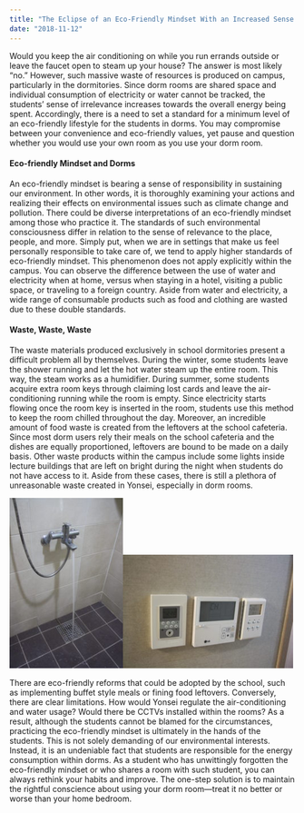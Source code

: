 ```yaml
---
title: "The Eclipse of an Eco-Friendly Mindset With an Increased Sense of Irrelevance"
date: "2018-11-12"
---
```


Would you keep the air conditioning on while you run errands outside or leave the faucet open to steam up your house? The answer is most likely “no.” However, such massive waste of resources is produced on campus, particularly in the dormitories. Since dorm rooms are shared space and individual consumption of electricity or water cannot be tracked, the students’ sense of irrelevance increases towards the overall energy being spent. Accordingly, there is a need to set a standard for a minimum level of an eco-friendly lifestyle for the students in dorms. You may compromise between your convenience and eco-friendly values, yet pause and question whether you would use your own room as you use your dorm room.

#### Eco-friendly Mindset and Dorms

An eco-friendly mindset is bearing a sense of responsibility in sustaining our environment. In other words, it is thoroughly examining your actions and realizing their effects on environmental issues such as climate change and pollution. There could be diverse interpretations of an eco-friendly mindset among those who practice it. The standards of such environmental consciousness differ in relation to the sense of relevance to the place, people, and more. Simply put, when we are in settings that make us feel personally responsible to take care of, we tend to apply higher standards of eco-friendly mindset. This phenomenon does not apply explicitly within the campus. You can observe the difference between the use of water and electricity when at home, versus when staying in a hotel, visiting a public space, or traveling to a foreign country. Aside from water and electricity, a wide range of consumable products such as food and clothing are wasted due to these double standards.

#### Waste, Waste, Waste

The waste materials produced exclusively in school dormitories present a difficult problem all by themselves. During the winter, some students leave the shower running and let the hot water steam up the entire room. This way, the steam works as a humidifier. During summer, some students acquire extra room keys through claiming lost cards and leave the air-conditioning running while the room is empty. Since electricity starts flowing once the room key is inserted in the room, students use this method to keep the room chilled throughout the day. Moreover, an incredible amount of food waste is created from the leftovers at the school cafeteria. Since most dorm users rely their meals on the school cafeteria and the dishes are equally proportioned, leftovers are bound to be made on a daily basis. Other waste products within the campus include some lights inside lecture buildings that are left on bright during the night when students do not have access to it. Aside from these cases, there is still a plethora of unreasonable waste created in Yonsei, especially in dorm rooms.

![](images/scribe_econfriendly-200x300.jpg)![](images/scribe_ecofriendy2-300x200.jpg)

There are eco-friendly reforms that could be adopted by the school, such as implementing buffet style meals or fining food leftovers. Conversely, there are clear limitations. How would Yonsei regulate the air-conditioning and water usage? Would there be CCTVs installed within the rooms? As a result, although the students cannot be blamed for the circumstances, practicing the eco-friendly mindset is ultimately in the hands of the students. This is not solely demanding of our environmental interests. Instead, it is an undeniable fact that students are responsible for the energy consumption within dorms. As a student who has unwittingly forgotten the eco-friendly mindset or who shares a room with such student, you can always rethink your habits and improve. The one-step solution is to maintain the rightful conscience about using your dorm room—treat it no better or worse than your home bedroom.
